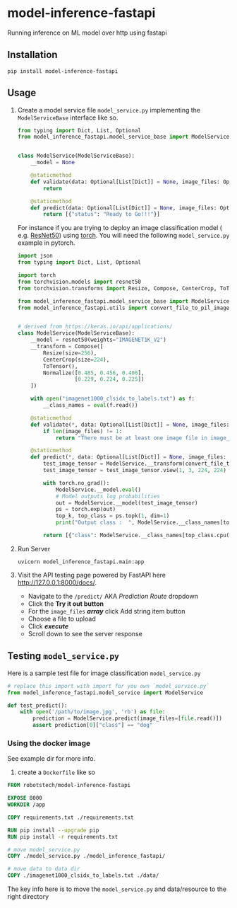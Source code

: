 # model-inference-fastapi

Running inference on ML model over http using fastapi

## Installation

```shell
pip install model-inference-fastapi
```

## Usage

1. Create a model service file `model_service.py` implementing the `ModelServiceBase` interface like so.
   ```python
   from typing import Dict, List, Optional
   from model_inference_fastapi.model_service_base import ModelServiceBase
   
   
   class ModelService(ModelServiceBase):
       __model = None
   
       @staticmethod
       def validate(data: Optional[List[Dict]] = None, image_files: Optional[List[bytes]] = None) -> Optional[str]:
           return
   
       @staticmethod
       def predict(data: Optional[List[Dict]] = None, image_files: Optional[List[bytes]] = None) -> List[Dict]:
           return [{"status": "Ready to Go!!!"}]
   ```

   For instance if you are trying to deploy an image classification model (
   e.g. [ResNet50](https://arxiv.org/abs/1512.03385)) using [torch](https://pytorch.org/tutorials/beginner/transfer_learning_tutorial.html). You will need
   the following `model_service.py` example in pytorch.
   ```python
   import json
   from typing import Dict, List, Optional
   
   import torch
   from torchvision.models import resnet50
   from torchvision.transforms import Resize, Compose, CenterCrop, ToTensor, Normalize
   
   from model_inference_fastapi.model_service_base import ModelServiceBase
   from model_inference_fastapi.utils import convert_file_to_pil_image
   
   
   # derived from https://keras.io/api/applications/
   class ModelService(ModelServiceBase):
       __model = resnet50(weights="IMAGENET1K_V2")
       __transform = Compose([
           Resize(size=256),
           CenterCrop(size=224),
           ToTensor(),
           Normalize([0.485, 0.456, 0.406],
                     [0.229, 0.224, 0.225])
       ])
   
       with open("imagenet1000_clsidx_to_labels.txt") as f:
           __class_names = eval(f.read())
   
       @staticmethod
       def validate(*, data: Optional[List[Dict]] = None, image_files: Optional[List[bytes]] = None):
           if len(image_files) != 1:
               return "There must be at least one image file in image_files"
   
       @staticmethod
       def predict(*, data: Optional[List[Dict]] = None, image_files: Optional[List[bytes]] = None) -> List[Dict]:
           test_image_tensor = ModelService.__transform(convert_file_to_pil_image(image_files[0]))
           test_image_tensor = test_image_tensor.view(1, 3, 224, 224)
   
           with torch.no_grad():
               ModelService.__model.eval()
               # Model outputs log probabilities
               out = ModelService.__model(test_image_tensor)
               ps = torch.exp(out)
               top_k, top_class = ps.topk(1, dim=1)
               print("Output class :  ", ModelService.__class_names[top_class.cpu().numpy()[0][0]])
   
           return [{"class": ModelService.__class_names[top_class.cpu().numpy()[0][0]]}]
   ```

2. Run Server
   ```shell
   uvicorn model_inference_fastapi.main:app
   ```

3. Visit the API testing page powered by FastAPI here http://127.0.0.1:8000/docs/.
    - Navigate to the `/predict/` AKA _Prediction Route_ dropdown
    - Click the **Try it out button**
    - For the `image_files` _**array**_ click Add string item button
    - Choose a file to upload
    - Click **_execute_**
    - Scroll down to see the server response

## Testing `model_service.py`

Here is a sample test file for image classification `model_service.py`

```python
# replace this import with import for you own `model_service.py`
from model_inference_fastapi.model_service import ModelService

def test_predict():
    with open('/path/to/image.jpg', 'rb') as file:
        prediction = ModelService.predict(image_files=[file.read()])
        assert prediction[0]["class"] == "dog" 
```

### Using the docker image
See example dir for more info.
1. create a `Dockerfile` like so
```Dockerfile
FROM robotstech/model-inference-fastapi

EXPOSE 8000
WORKDIR /app

COPY requirements.txt ./requirements.txt

RUN pip install --upgrade pip
RUN pip install -r requirements.txt

# move model_service.py
COPY ./model_service.py ./model_inference_fastapi/

# move data to data dir
COPY ./imagenet1000_clsidx_to_labels.txt ./data/
```

The key info here is to move the `model_service.py` and data/resource to the right directory
